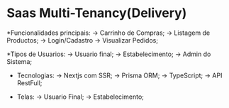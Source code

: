 # Saas Multi-Tenancy(Delivery)

*Funcionalidades principais:
-> Carrinho de Compras;
-> Listagem de Productos;
-> Login/Cadastro
-> Visualizar Pedidos;

*Tipos de Usuarios:
-> Usuario final;
-> Estabelecimento;
-> Admin do Sistema;

* Tecnologias:
-> Nextjs com SSR;
-> Prisma ORM;
-> TypeScript;
-> API RestFull;

* Telas:
-> Usuario Final;
-> Estabelecimento;
